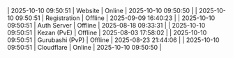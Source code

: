 | 2025-10-10 09:50:51 | Website | Online | 2025-10-10 09:50:50 |
| 2025-10-10 09:50:51 | Registration | Offline | 2025-09-09 16:40:23 |
| 2025-10-10 09:50:51 | Auth Server | Offline | 2025-08-18 09:33:31 |
| 2025-10-10 09:50:51 | Kezan (PvE) | Offline | 2025-08-03 17:58:02 |
| 2025-10-10 09:50:51 | Gurubashi (PvP) | Offline | 2025-08-23 21:44:06 |
| 2025-10-10 09:50:51 | Cloudflare | Online | 2025-10-10 09:50:50 |
